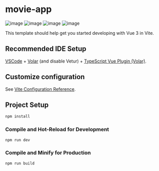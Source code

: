 # movie-app
![image](https://github.com/Jaegwer/movie-app/assets/88092083/ddd358a1-9c32-463e-bbfe-7bfeb3a9631f)
![image](https://github.com/Jaegwer/movie-app/assets/88092083/0efc3f5f-8e1f-4660-9cda-be3026089718)
![image](https://github.com/Jaegwer/movie-app/assets/88092083/eea59ef6-72a3-44b2-8f3e-66c08858079c)
![image](https://github.com/Jaegwer/movie-app/assets/88092083/502310ba-3704-4f5d-9bae-22427bf575ef)


This template should help get you started developing with Vue 3 in Vite.

## Recommended IDE Setup

[VSCode](https://code.visualstudio.com/) + [Volar](https://marketplace.visualstudio.com/items?itemName=Vue.volar) (and disable Vetur) + [TypeScript Vue Plugin (Volar)](https://marketplace.visualstudio.com/items?itemName=Vue.vscode-typescript-vue-plugin).

## Customize configuration

See [Vite Configuration Reference](https://vitejs.dev/config/).

## Project Setup

```sh
npm install
```

### Compile and Hot-Reload for Development

```sh
npm run dev
```

### Compile and Minify for Production

```sh
npm run build
```

